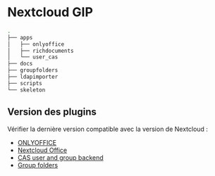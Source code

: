 # Nextcloud GIP

```bash
.
├── apps
│   ├── onlyoffice
│   ├── richdocuments
│   └── user_cas
├── docs
├── groupfolders
├── ldapimporter
├── scripts
└── skeleton
```

## Version des plugins

Vérifier la dernière version compatible avec la version de Nextcloud :

- [ONLYOFFICE](https://apps.nextcloud.com/apps/onlyoffice/releases)
- [Nextcloud Office](https://apps.nextcloud.com/apps/richdocuments/releases)
- [CAS user and group backend](https://apps.nextcloud.com/apps/user_cas/releases)
- [Group folders](https://apps.nextcloud.com/apps/groupfolders/releases)
